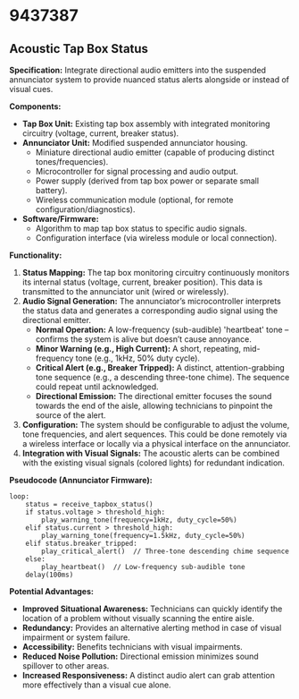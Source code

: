 # 9437387

## Acoustic Tap Box Status

**Specification:** Integrate directional audio emitters into the suspended annunciator system to provide nuanced status alerts alongside or instead of visual cues.

**Components:**

*   **Tap Box Unit:** Existing tap box assembly with integrated monitoring circuitry (voltage, current, breaker status).
*   **Annunciator Unit:** Modified suspended annunciator housing.
    *   Miniature directional audio emitter (capable of producing distinct tones/frequencies).
    *   Microcontroller for signal processing and audio output.
    *   Power supply (derived from tap box power or separate small battery).
    *   Wireless communication module (optional, for remote configuration/diagnostics).
*   **Software/Firmware:**
    *   Algorithm to map tap box status to specific audio signals.
    *   Configuration interface (via wireless module or local connection).

**Functionality:**

1.  **Status Mapping:** The tap box monitoring circuitry continuously monitors its internal status (voltage, current, breaker position). This data is transmitted to the annunciator unit (wired or wirelessly).
2.  **Audio Signal Generation:** The annunciator’s microcontroller interprets the status data and generates a corresponding audio signal using the directional emitter.
    *   **Normal Operation:**  A low-frequency (sub-audible) 'heartbeat' tone – confirms the system is alive but doesn’t cause annoyance.
    *   **Minor Warning (e.g., High Current):** A short, repeating, mid-frequency tone (e.g., 1kHz, 50% duty cycle).
    *   **Critical Alert (e.g., Breaker Tripped):**  A distinct, attention-grabbing tone sequence (e.g., a descending three-tone chime). The sequence could repeat until acknowledged.
    *   **Directional Emission:** The directional emitter focuses the sound towards the end of the aisle, allowing technicians to pinpoint the source of the alert.
3.  **Configuration:**  The system should be configurable to adjust the volume, tone frequencies, and alert sequences. This could be done remotely via a wireless interface or locally via a physical interface on the annunciator.
4.  **Integration with Visual Signals:** The acoustic alerts can be combined with the existing visual signals (colored lights) for redundant indication.

**Pseudocode (Annunciator Firmware):**

```
loop:
    status = receive_tapbox_status()
    if status.voltage > threshold_high:
        play_warning_tone(frequency=1kHz, duty_cycle=50%)
    elif status.current > threshold_high:
        play_warning_tone(frequency=1.5kHz, duty_cycle=50%)
    elif status.breaker_tripped:
        play_critical_alert()  // Three-tone descending chime sequence
    else:
        play_heartbeat()  // Low-frequency sub-audible tone
    delay(100ms)
```

**Potential Advantages:**

*   **Improved Situational Awareness:**  Technicians can quickly identify the location of a problem without visually scanning the entire aisle.
*   **Redundancy:** Provides an alternative alerting method in case of visual impairment or system failure.
*   **Accessibility:** Benefits technicians with visual impairments.
*   **Reduced Noise Pollution:**  Directional emission minimizes sound spillover to other areas.
*   **Increased Responsiveness:**  A distinct audio alert can grab attention more effectively than a visual cue alone.